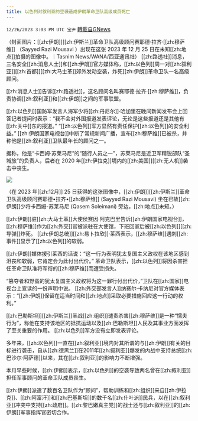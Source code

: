 ```yaml
---
title: 以色列对叙利亚的空袭造成伊朗革命卫队高级成员死亡
---
```

`12/26/2023 3:03 PM UTC 宝尹` [轉載自GNews](https://gnews.org/articles/2153557)

（封面图片：[[zh:伊朗]][[zh:伊斯兰]]革命卫队高级顾问赛耶德·拉齐·[[zh:穆萨维]] （Sayyed Razi Mousavi ）出现在这张 2023 年 12 月 25 日在未知[[zh:地点]]拍摄的图像中。｜Tasnim News/WANA/西亚通讯社）
[[zh:路透社]]消息，三名安全[[zh:消息人士]]和[[zh:伊朗]]官方媒体称，[[zh:以色列]]周一对[[zh:叙利亚]][[zh:首都]][[zh:大马士革]]郊外发动空袭，炸死[[zh:伊朗]]革命卫队一名高级顾问。

[[zh:消息人士]]告诉[[zh:路透社]]，这名顾问名叫赛耶德·拉齐·[[zh:穆萨维]]，负责协调[[zh:叙利亚]]和[[zh:伊朗]]之间的军事联盟。

[[zh:以色列]]国防军发言人海军少将[[zh:丹尼尔]]·哈加里在晚间新闻发布会上回答记者提问时表示：“我不会对外国报道发表评论，无论是这些报道还是其他有[[zh:关中]]东的报道。” “[[zh:以色列]]军方显然有责任保护[[zh:以色列]]的安全利益。”
[[zh:伊朗国家电视台]]中断了常规新闻广播，宣布[[zh:穆萨维]]已被杀，并称他是[[zh:叙利亚]]卫队最年长的顾问之一。

据称，他是“卡西姆·苏莱马尼”的“随行人员之一”，苏莱马尼是近卫军精锐部队“圣城旅”的负责人，后者在 2020 年[[zh:伊拉克]]境内的[[zh:美国]][[zh:无人机]]袭击中丧生。

![](https://i.imgur.com/UMLhFrJ.jpg)

（在 2023 年[[zh:12月]] 25 日获得的这张图像中，[[zh:伊朗]][[zh:伊斯兰]]革命卫队高级顾问赛耶德•拉齐•[[zh:穆萨维]] (Sayyed Razi Mousavi) 坐在已故[[zh:伊朗]]少将卡西姆-苏莱马尼 (Qasem Soleimani) 旁边，[[zh:地点]]未知。）

[[zh:伊朗]]驻[[zh:大马士革]]大使侯赛因·阿克巴里告诉[[zh:伊朗国家电视台]]，[[zh:穆萨维]]作为[[zh:外交]]官被派驻在大使馆，下班回家后被[[zh:以色列]][[zh:导弹]]炸死。
[[zh:伊朗总统]][[zh:易卜拉欣]]·莱西表示，[[zh:穆萨维]]遇刺[[zh:事件]]显示了[[zh:以色列]]的软弱。

[[zh:伊朗]]媒体援引莱西的话说：“这一行为表明犹太复国主义政权在该地区感到沮丧和软弱，它肯定会为此付出代价。”
革命卫队表示，[[zh:以色列]]将因杀害担任革命卫队准将军衔的[[zh:穆萨维]]而遭受损失。

“篡夺者和野蛮的犹太复国主义政权将为这一罪行付出代价，”卫队在[[zh:国家]]电视台上宣读的一份声明中说。
[[zh:外交部发言人]]纳赛尔·卡纳尼对官方媒体表示：“[[zh:伊朗]]保留在适当时间和[[zh:地点]]采取必要措施回应这一行动的权利。”

[[zh:巴勒斯坦]][[zh:伊斯兰]]圣战[[zh:组织]]谴责杀害[[zh:穆萨维]]是一种“懦夫行为”，称他在支持该地区的抵抗运动以及[[zh:巴勒斯坦]]人民及其事业方面发挥了至关重要的作用。
[[zh:以色列]]军方没有立即发表评论。

多年来，[[zh:以色列]]一直在[[zh:叙利亚]]境内对其所谓的与[[zh:伊朗]]有关的目标进行袭击，自从[[zh:德黑兰]]在2011年[[zh:叙利亚]]爆发的内战中支持总统[[zh:巴沙尔·阿萨德]]以来，其在[[zh:叙利亚]]的影响力不断增强。

本月早些时候，[[zh:伊朗]]表示，[[zh:以色列]]的空袭导致两名曾在[[zh:叙利亚]]担任军事顾问的革命卫队成员丧生。

[[zh:伊朗]]派遣了数百名卫队作为“顾问”，帮助训练和[[zh:组织]]来自[[zh:伊拉克]]、[[zh:阿富汗]]和[[zh:巴基斯坦]]的数千名[[zh:什叶派]]民兵，以在[[zh:叙利亚]]冲突中支持[[zh:政府]]。[[zh:黎巴嫩真主党]]的战士还与[[zh:叙利亚]]的[[zh:伊朗]]军事指挥官密切合作。


